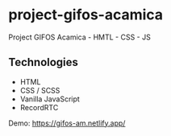 # project-gifos-acamica
Project GIFOS Acamica - HMTL - CSS - JS

## Technologies

* HTML
* CSS / SCSS
* Vanilla JavaScript
* RecordRTC 

Demo: https://gifos-am.netlify.app/
